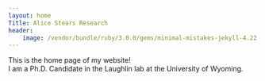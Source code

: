 ```yaml
---
layout: home
Title: Alice Stears Research
header:
    image: /vendor/bundle/ruby/3.0.0/gems/minimal-mistakes-jekyll-4.22.0/assets/images
---
```

This is the home page of my website!      
I am a Ph.D. Candidate in the Laughlin lab at the University of Wyoming. 

